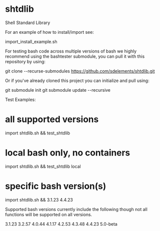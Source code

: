 # shtdlib
Shell Standard Library

For an example of how to install/import see:

import_install_example.sh


For testing bash code across multiple versions of bash we highly recommend
using the bashtester submodule, you can pull it with this repository by using:

git clone --recurse-submodules https://github.com/sdelements/shtdlib.git

Or if you've already cloned this project you can initialize and pull using:

git submodule init
git submodule update --recursive


Test Examples:

# all supported versions
import shtdlib.sh && test_shtdlib

# local bash only, no containers
import shtdlib.sh && test_shtdlib local

# specific bash version(s)
import shtdlib.sh && 3.1.23 4.4.23


Supported bash versions currently include the following though not all
functions will be supported on all versions.

3.1.23
3.2.57
4.0.44
4.1.17
4.2.53
4.3.48
4.4.23
5.0-beta
